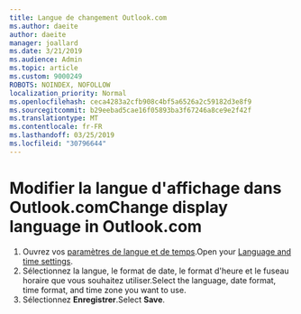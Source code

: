 ```yaml
---
title: Langue de changement Outlook.com
ms.author: daeite
author: daeite
manager: joallard
ms.date: 3/21/2019
ms.audience: Admin
ms.topic: article
ms.custom: 9000249
ROBOTS: NOINDEX, NOFOLLOW
localization_priority: Normal
ms.openlocfilehash: ceca4283a2cfb908c4bf5a6526a2c59182d3e8f9
ms.sourcegitcommit: b29eebad5cae16f05893ba3f67246a8ce9e2f42f
ms.translationtype: MT
ms.contentlocale: fr-FR
ms.lasthandoff: 03/25/2019
ms.locfileid: "30796644"
---
```

# <a name="change-display-language-in-outlookcom"></a><span data-ttu-id="37cea-102">Modifier la langue d'affichage dans Outlook.com</span><span class="sxs-lookup"><span data-stu-id="37cea-102">Change display language in Outlook.com</span></span>

1. <span data-ttu-id="37cea-103">Ouvrez vos [paramètres de langue et de temps](https://go.microsoft.com/fwlink/?linkid=2085505).</span><span class="sxs-lookup"><span data-stu-id="37cea-103">Open your [Language and time settings](https://go.microsoft.com/fwlink/?linkid=2085505).</span></span>
1. <span data-ttu-id="37cea-104">Sélectionnez la langue, le format de date, le format d'heure et le fuseau horaire que vous souhaitez utiliser.</span><span class="sxs-lookup"><span data-stu-id="37cea-104">Select the language, date format, time format, and time zone you want to use.</span></span>
1. <span data-ttu-id="37cea-105">Sélectionnez **Enregistrer**.</span><span class="sxs-lookup"><span data-stu-id="37cea-105">Select **Save**.</span></span>